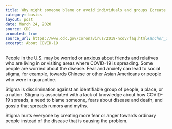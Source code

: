 ```yaml
---
title: Why might someone blame or avoid individuals and groups (create stigma) because of COVID-19?
category: basics
layout: post
date: March 24, 2020
source: CDC
promoted: true
source_url: https://www.cdc.gov/coronavirus/2019-ncov/faq.html#anchor_1584386215012
excerpt: About COVID-19
---
```


People in the U.S. may be worried or anxious about friends and relatives who are living in or visiting areas where COVID-19 is spreading. Some people are worried about the disease. Fear and anxiety can lead to social stigma, for example, towards Chinese or other Asian Americans or people who were in quarantine.

Stigma is discrimination against an identifiable group of people, a place, or a nation. Stigma is associated with a lack of knowledge about how COVID-19 spreads, a need to blame someone, fears about disease and death, and gossip that spreads rumors and myths.

Stigma hurts everyone by creating more fear or anger towards ordinary people instead of the disease that is causing the problem.